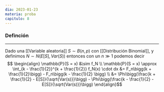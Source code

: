 ```yaml
---
dia: 2023-01-23
materia: proba
capitulo: 8
---
```

### Definción
---
Dado una [[Variable aleatoria]] $S \sim B(n, p)$ con [[Distribución Binomial]], y definimos $N \sim N(E[S], Var(S))$ entonces con un $n \gg 1$ podemos decir $$ \begin{align} \mathbb{P}(S = x) &\sim f_N \\
\mathbb{P}(S = x) \approx \int_{k - \frac{1}{2}}^{k + \frac{1}{2}} f_N(x) \cdot dx &= F_n\bigg(k + \frac{1}{2}\bigg) - F_n\bigg(k - \frac{1}{2} \bigg) \\ &= \Phi\bigg(\frac{k + \frac{1}{2} - E[S]}{\sqrt{Var(s)}}\bigg) - \Phi\bigg(\frac{k - \frac{1}{2} - E[S]}{\sqrt{Var(s)}}\bigg) 
\end{align}$$  